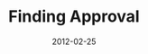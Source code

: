 ---
layout: message
category: message
series: "A Place at the Table"
title: "Finding Approval"
date: 2012-02-25
audio-description: "Brian Tome talks about our need for approval."
audio: "http://www.crossroads.net/players/media/hq/placeatthetable_03.mp3"
audio-title: "Finding Approval"
audio-duration: "37&#58;54"
program-description: "A Place at the Table - Finding Approval Program"
program: "http://www.crossroads.net/players/media/hq/02_25-26_12Program.pdf"
program-title: "Finding Approval"
video-description: "Brian Tome talks about our need for approval."
video-title: "Finding Approval"
video: "https://s3.amazonaws.com/crossroadsvideomessages/placeatthetable_03.mp4"
video-poster: "https://www.crossroads.net/uploadedfiles/placeatthetable_03_still.jpg"
---